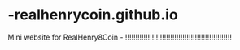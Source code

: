 # -realhenrycoin.github.io
Mini website for RealHenry8Coin - !!!!!!!!!!!!!!!!!!!!!!!!!!!!!!!!!!!!!!!!!!!!!!!!!!!!
